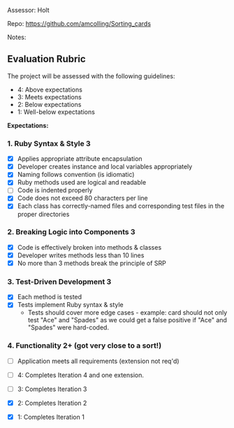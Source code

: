 Assessor: Holt

Repo: https://github.com/amcolling/Sorting_cards

Notes:

## Evaluation Rubric

The project will be assessed with the following guidelines:

* 4: Above expectations
* 3: Meets expectations
* 2: Below expectations
* 1: Well-below expectations

**Expectations:**

### 1. Ruby Syntax & Style 3

- [X] Applies appropriate attribute encapsulation  
- [X] Developer creates instance and local variables appropriately
- [X] Naming follows convention (is idiomatic)
- [X] Ruby methods used are logical and readable
- [ ] Code is indented properly
- [X] Code does not exceed 80 characters per line
- [X] Each class has correctly-named files and corresponding test files in the proper directories

### 2. Breaking Logic into Components 3

- [X] Code is effectively broken into methods & classes
- [X] Developer writes methods less than 10 lines
- [X] No more than 3 methods break the principle of SRP

### 3. Test-Driven Development 3

- [X] Each method is tested  
- [X] Tests implement Ruby syntax & style   
  - Tests should cover more edge cases - example: card should not only test "Ace" and "Spades" as we could get a false positive if "Ace" and "Spades" were hard-coded.
  
### 4. Functionality 2+ (got very close to a sort!)

- [ ] Application meets all requirements (extension not req'd)

- [ ] 4: Completes Iteration 4 and one extension.
- [ ] 3: Completes Iteration 3
- [X] 2: Completes Iteration 2
- [X] 1: Completes Iteration 1
